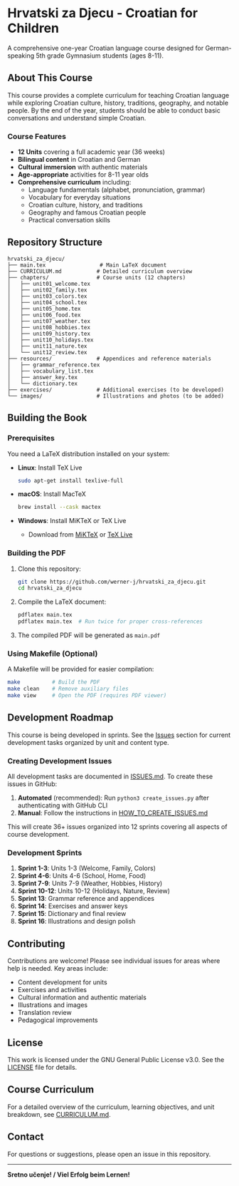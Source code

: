 # Hrvatski za Djecu - Croatian for Children

A comprehensive one-year Croatian language course designed for German-speaking 5th grade Gymnasium students (ages 8-11).

## About This Course

This course provides a complete curriculum for teaching Croatian language while exploring Croatian culture, history, traditions, geography, and notable people. By the end of the year, students should be able to conduct basic conversations and understand simple Croatian.

### Course Features

- **12 Units** covering a full academic year (36 weeks)
- **Bilingual content** in Croatian and German
- **Cultural immersion** with authentic materials
- **Age-appropriate** activities for 8-11 year olds
- **Comprehensive curriculum** including:
  - Language fundamentals (alphabet, pronunciation, grammar)
  - Vocabulary for everyday situations
  - Croatian culture, history, and traditions
  - Geography and famous Croatian people
  - Practical conversation skills

## Repository Structure

```
hrvatski_za_djecu/
├── main.tex                 # Main LaTeX document
├── CURRICULUM.md           # Detailed curriculum overview
├── chapters/               # Course units (12 chapters)
│   ├── unit01_welcome.tex
│   ├── unit02_family.tex
│   ├── unit03_colors.tex
│   ├── unit04_school.tex
│   ├── unit05_home.tex
│   ├── unit06_food.tex
│   ├── unit07_weather.tex
│   ├── unit08_hobbies.tex
│   ├── unit09_history.tex
│   ├── unit10_holidays.tex
│   ├── unit11_nature.tex
│   └── unit12_review.tex
├── resources/              # Appendices and reference materials
│   ├── grammar_reference.tex
│   ├── vocabulary_list.tex
│   ├── answer_key.tex
│   └── dictionary.tex
├── exercises/              # Additional exercises (to be developed)
└── images/                 # Illustrations and photos (to be added)
```

## Building the Book

### Prerequisites

You need a LaTeX distribution installed on your system:

- **Linux**: Install TeX Live
  ```bash
  sudo apt-get install texlive-full
  ```

- **macOS**: Install MacTeX
  ```bash
  brew install --cask mactex
  ```

- **Windows**: Install MiKTeX or TeX Live
  - Download from [MiKTeX](https://miktex.org/) or [TeX Live](https://www.tug.org/texlive/)

### Building the PDF

1. Clone this repository:
   ```bash
   git clone https://github.com/werner-j/hrvatski_za_djecu.git
   cd hrvatski_za_djecu
   ```

2. Compile the LaTeX document:
   ```bash
   pdflatex main.tex
   pdflatex main.tex  # Run twice for proper cross-references
   ```

3. The compiled PDF will be generated as `main.pdf`

### Using Makefile (Optional)

A Makefile will be provided for easier compilation:
```bash
make          # Build the PDF
make clean    # Remove auxiliary files
make view     # Open the PDF (requires PDF viewer)
```

## Development Roadmap

This course is being developed in sprints. See the [Issues](../../issues) section for current development tasks organized by unit and content type.

### Creating Development Issues

All development tasks are documented in [ISSUES.md](ISSUES.md). To create these issues in GitHub:

1. **Automated** (recommended): Run `python3 create_issues.py` after authenticating with GitHub CLI
2. **Manual**: Follow the instructions in [HOW_TO_CREATE_ISSUES.md](HOW_TO_CREATE_ISSUES.md)

This will create 36+ issues organized into 12 sprints covering all aspects of course development.

### Development Sprints

1. **Sprint 1-3**: Units 1-3 (Welcome, Family, Colors)
2. **Sprint 4-6**: Units 4-6 (School, Home, Food)
3. **Sprint 7-9**: Units 7-9 (Weather, Hobbies, History)
4. **Sprint 10-12**: Units 10-12 (Holidays, Nature, Review)
5. **Sprint 13**: Grammar reference and appendices
6. **Sprint 14**: Exercises and answer keys
7. **Sprint 15**: Dictionary and final review
8. **Sprint 16**: Illustrations and design polish

## Contributing

Contributions are welcome! Please see individual issues for areas where help is needed. Key areas include:

- Content development for units
- Exercises and activities
- Cultural information and authentic materials
- Illustrations and images
- Translation review
- Pedagogical improvements

## License

This work is licensed under the GNU General Public License v3.0. See the [LICENSE](LICENSE) file for details.

## Course Curriculum

For a detailed overview of the curriculum, learning objectives, and unit breakdown, see [CURRICULUM.md](CURRICULUM.md).

## Contact

For questions or suggestions, please open an issue in this repository.

---

**Sretno učenje! / Viel Erfolg beim Lernen!**